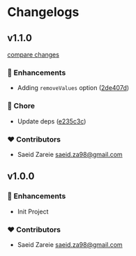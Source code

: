 # Changelogs

## v1.1.0

[compare changes](https://github.com/Saeid-Za/cleana/compare/v1.0.0...v1.1.0)

### 🚀 Enhancements

- Adding `removeValues` option ([2de407d](https://github.com/Saeid-Za/cleana/commit/2de407d))

### 🏡 Chore

- Update deps ([e235c3c](https://github.com/Saeid-Za/cleana/commit/e235c3c))

### ❤️ Contributors

- Saeid Zareie <saeid.za98@gmail.com>


## v1.0.0

### 🚀 Enhancements
- Init Project

### ❤️ Contributors

- Saeid Zareie <saeid.za98@gmail.com>

